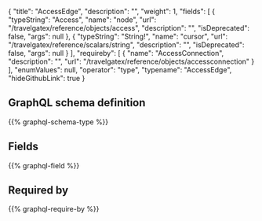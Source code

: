 {
  "title": "AccessEdge",
  "description": "",
  "weight": 1,
  "fields": [
    {
      "typeString": "Access",
      "name": "node",
      "url": "/travelgatex/reference/objects/access",
      "description": "",
      "isDeprecated": false,
      "args": null
    },
    {
      "typeString": "String!",
      "name": "cursor",
      "url": "/travelgatex/reference/scalars/string",
      "description": "",
      "isDeprecated": false,
      "args": null
    }
  ],
  "requireby": [
    {
      "name": "AccessConnection",
      "description": "",
      "url": "/travelgatex/reference/objects/accessconnection"
    }
  ],
  "enumValues": null,
  "operator": "type",
  "typename": "AccessEdge",
  "hideGithubLink": true
}
## GraphQL schema definition

{{% graphql-schema-type %}}

## Fields

{{% graphql-field %}}

## Required by

{{% graphql-require-by %}}
